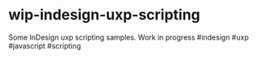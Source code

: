 # wip-indesign-uxp-scripting
Some InDesign uxp scripting samples. Work in progress #indesign #uxp #javascript #scripting
